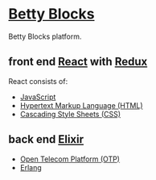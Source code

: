 # [Betty Blocks](https://www.bettyblocks.com/)

Betty Blocks platform.

## front end [React](https://reactjs.org/) with [Redux](https://redux.js.org/)

React consists of:
- [JavaScript](https://en.wikipedia.org/wiki/JavaScript)
- [Hypertext Markup Language (HTML)](https://en.wikipedia.org/wiki/HTML)
- [Cascading Style Sheets (CSS)](https://en.wikipedia.org/wiki/Cascading_Style_Sheets)

## back end [Elixir](https://elixir-lang.org)

- [Open Telecom Platform (OTP)](https://en.wikipedia.org/wiki/Open_Telecom_Platform)
- [Erlang](https://erlang.org)
